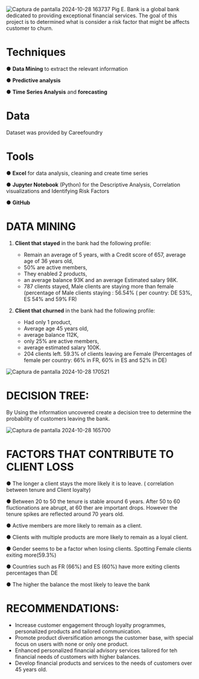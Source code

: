 ![Captura de pantalla 2024-10-28 163737](https://github.com/user-attachments/assets/394db90c-9274-48ed-ae58-b94f2214272a)
 Pig E. Bank is a global bank dedicated to providing exceptional financial services. The goal of this project is to determined what is consider a risk factor 
that might be affects customer to churn.

# Techniques
● **Data Mining** to extract the relevant information

● **Predictive analysis**

● **Time Series Analysis** and **forecasting**

# Data
 Dataset was provided by Careefoundry

# Tools 
● **Excel** for data analysis, cleaning and create time series 

● **Jupyter Notebook** (Python) for the Descriptive Analysis, Correlation visualizations and Identifying Risk Factors

● **GitHub**

# DATA MINING
1. **Client that stayed** in the bank had the following profile:
   
   - Remain an average of 5 years, with a Credit score of 657, average age of 36 years old,
   - 50% are active members,
   - They enabled 2 products,
   - an average balance 93K and an average Estimated salary 98K.
   - 787 clients stayed, Male clients are staying more than female (percentage of Male clients staying : 56.54% ( per country: DE 53%, ES 54% and 59% FR)


3. **Client that churned** in the bank had the following profile: 
    - Had only 1 product,
    - Average age 45 years old,
    - average balance 112K,
    - only 25% are active members,
    - average estimated salary 100K.
    - 204 clients left. 59.3% of clients leaving are Female (Percentages of female per country: 66% in FR, 60% in ES and 52% in DE)

![Captura de pantalla 2024-10-28 170521](https://github.com/user-attachments/assets/a80ac0cd-bcfd-4cb9-9993-d1e453b67d85)

# DECISION TREE: 
By Using the information uncovered create a decision tree to determine the probability of customers leaving the bank.

![Captura de pantalla 2024-10-28 165700](https://github.com/user-attachments/assets/6c90133f-bff4-4fbc-b615-1ba961c8d482)

# FACTORS THAT CONTRIBUTE TO CLIENT LOSS

●  The longer a client stays the more likely it is to leave. ( correlation between tenure and Client loyalty)

●  Between 20 to 50 the tenure is stable around 6 years. After 50 to 60 fluctionations are abrupt, at 60 ther are important drops. However the tenure spikes are reflected around 70 years old.

●  Active members are more likely to remain as a client.

●  Clients with multiple products are more likely to remain as a loyal client.

●  Gender seems to be a factor when losing clients. Spotting Female clients exiting more(59.3%)

●  Countries such as FR (66%) and ES (60%) have more exiting clients percentages than DE

●  The higher the balance the most likely to leave the bank


# RECOMMENDATIONS: 

- Increase customer engagement through loyalty programmes, personalized products and tailored communication. 
- Promote product diversification amongs the customer base, with special focus on users with none or only one product. 
- Enhanced personalized financial advisory services tailored for teh financial needs of customers with higher balances.
- Develop financial products and services to the needs of customers over 45 years old. 






